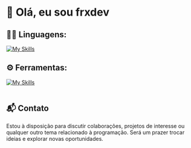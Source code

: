 # 👋 Olá, eu sou frxdev

## 👨‍💻 Linguagens: 
[![My Skills](https://skillicons.dev/icons?i=html,css,js,ts,prisma,vite,nodejs,react,solidjs,svelte,next,lua,mongo,mysql,python,golang,postgres,bun,tailwind,c,cs,dotnet,java,linux,ubuntu,discordbots)](https://skillicons.dev)

## ⚙️ Ferramentas:
[![My Skills](https://skillicons.dev/icons?i=git,github,vscode,visualstudio,figma,discord,photoshop,docker,obsidian)](https://skillicons.dev)<br><br>

## 📬 Contato
Estou à disposição para discutir colaborações, projetos de interesse ou qualquer outro tema relacionado à programação. Será um prazer trocar ideias e explorar novas oportunidades. 
